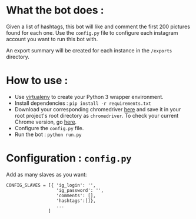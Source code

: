 # What the bot does :
Given a list of hashtags, this bot will like and comment the first 200 pictures found for each one.
Use the `config.py` file to configure each instagram account you want to run this bot with.

An export summary will be created for each instance in the `/exports` directory.

# How to use :
- Use [virtualenv](https://virtualenv.pypa.io/en/latest/) to create your Python 3 wrapper environment.
- Install dependencies : `pip install -r requirements.txt`
- Download your corresponding chromedriver [here](http://chromedriver.chromium.org/downloads) and save it in your root project's root directory as `chromedriver`. To check your current Chrome version, go [here](https://www.whatismybrowser.com/detect/what-version-of-chrome-do-i-have).
- Configure the `config.py` file.
- Run the bot : `python run.py`

# Configuration : `config.py`
Add as many slaves as you want: 
```
CONFIG_SLAVES = [{ 'ig_login': '',
                   'ig_password': '',
                   'comments': [],
                   'hashtags':[]}, 
                   ...
                ]
```
